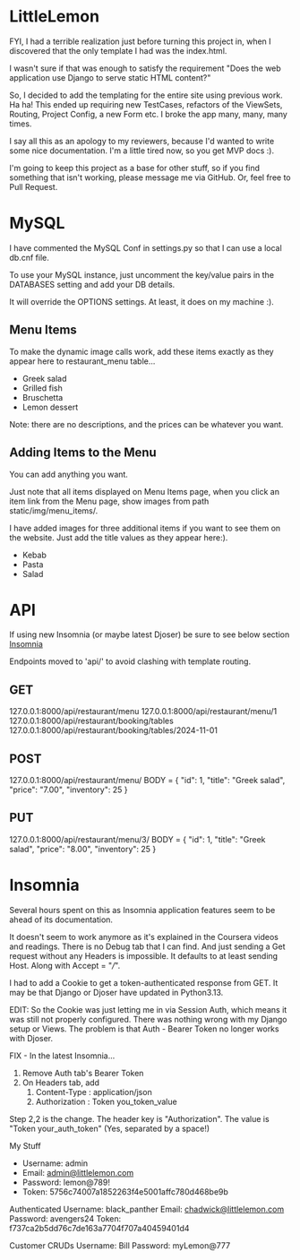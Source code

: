 # LittleLemon

FYI, I had a terrible realization just before turning this project in, when I discovered that the only template I had was the index.html.

I wasn't sure if that was enough to satisfy the requirement "Does the web application use Django to serve static HTML content?"

So, I decided to add the templating for the entire site using previous work. Ha ha! This ended up requiring new TestCases, refactors of the ViewSets,
Routing, Project Config, a new Form etc. I broke the app many, many, many times.

I say all this as an apology to my reviewers, because I'd wanted to write some nice documentation. I'm a little tired now, so you get MVP docs :).

I'm going to keep this project as a base for other stuff, so if you find something that isn't working, please message me via GitHub.
Or, feel free to Pull Request.

# MySQL
I have commented the MySQL Conf in settings.py so that I can use a local db.cnf file.

To use your MySQL instance, just uncomment the key/value pairs in the DATABASES setting and add your DB details.

It will override the OPTIONS settings. At least, it does on my machine :).

## Menu Items
To make the dynamic image calls work, add these items exactly as they appear here to restaurant_menu table...
- Greek salad
- Grilled fish
- Bruschetta
- Lemon dessert

Note: there are no descriptions, and the prices can be whatever you want.

## Adding Items to the Menu
You can add anything you want.

Just note that all items displayed on Menu Items page, when you click an item link from the Menu page, show images from path static/img/menu_items/.

I have added images for three additional items if you want to see them on the website. Just add the title values as they appear here:).
- Kebab
- Pasta
- Salad

# API
If using new Insomnia (or maybe latest Djoser) be sure to see below section [Insomnia](#Insomnia)

Endpoints moved to 'api/' to avoid clashing with  template routing.

## GET
127.0.0.1:8000/api/restaurant/menu
127.0.0.1:8000/api/restaurant/menu/1
127.0.0.1:8000/api/restaurant/booking/tables
127.0.0.1:8000/api/restaurant/booking/tables/2024-11-01

## POST
127.0.0.1:8000/api/restaurant/menu/
BODY =  {
            "id": 1,
            "title": "Greek salad",
            "price": "7.00",
            "inventory": 25
        }

## PUT
127.0.0.1:8000/api/restaurant/menu/3/
BODY =  {
            "id": 1,
            "title": "Greek salad",
            "price": "8.00",
            "inventory": 25
        }

# Insomnia
Several hours spent on this as Insomnia application features seem to be ahead of its documentation.

It doesn't seem to work anymore as it's explained in the Coursera videos and readings. There is no Debug tab that I can find.
And just sending a Get request without any Headers is impossible. It defaults to at least sending Host. Along with Accept = "*/*".

I had to add a Cookie to get a token-authenticated response from GET. It may be that Django or Djoser have updated in Python3.13.

EDIT: So the Cookie was just letting me in via Session Auth, which means it was still not properly configured. There was nothing
wrong with my Django setup or Views. The problem is that Auth - Bearer Token no longer works with Djoser.

FIX - In the latest Insomnia...
1) Remove Auth tab's Bearer Token
2) On Headers tab, add
   1) Content-Type : application/json
   2) Authorization : Token you_token_value

Step 2,2 is the change. The header key is "Authorization". The value is "Token your_auth_token" (Yes, separated by a space!)

My Stuff
- Username: admin
- Email: admin@littlelemon.com
- Password: lemon@789!
- Token: 5756c74007a1852263f4e5001affc780d468be9b
  
Authenticated
Username: black_panther
Email: chadwick@littlelemon.com
Password: avengers24
Token: f737ca2b5dd76c7de163a7704f707a40459401d4

Customer CRUDs
Username: Bill
Password: myLemon@777




